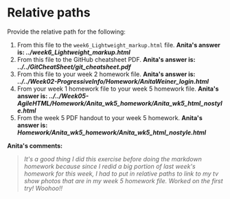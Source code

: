 # Relative paths

Provide the relative path for the following:

1. From this file to the `week6_Lightweight_markup.html` file.
**Anita's answer is: _../week6_Lightweight_markup.html_**
1. From this file to the GitHub cheatsheet PDF.
**Anita's answer is: _../../GitCheatSheet/git_cheatsheet.pdf_**
1. From this file to your week 2 homework file.
**Anita's answer is: _../../Week02-ProgressiveInfo/Homework/AnitaWeiner_login.html_**
1. From your week 1 homework file to your week 5 homework file.
**Anita's answer is: _../../Week05-AgileHTML/Homework/Anita_wk5_homework/Anita_wk5_html_nostyle.html_**
1. From the week 5 PDF handout to your week 5 homework.
**Anita's answer is: _Homework/Anita_wk5_homework/Anita_wk5_html_nostyle.html_**

**Anita's comments:**
>_It's a good thing I did this exercise before doing the markdown homework because since I redid a big portion of last week's homework for this week, I had to put in relative paths to link to my tv show photos that are in my week 5 homework file. Worked on the first try! Woohoo!!_
